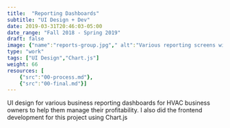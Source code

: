 ```yaml
---
title:  "Reporting Dashboards"
subtitle: "UI Design + Dev"
date: 2019-03-31T20:46:03-05:00
date_range: "Fall 2018 - Spring 2019"
draft: false
image: {"name":"reports-group.jpg"," alt":"Various reporting screens within the Pointman App"}
type: "work"
tags: ["UI Design","Chart.js"]
weight: 66
resources: [
    {"src":"00-process.md"},
    {"src":"00-final.md"}]
---
```

UI design for various business reporting dashboards for HVAC business owners to help them manage their profitability. I also did the frontend development for this project using Chart.js